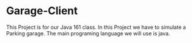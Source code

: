 Garage-Client
=============
This Project is for our Java 161 class.
In this Project we have to simulate a Parking garage.
The main programing language we will use is java.
